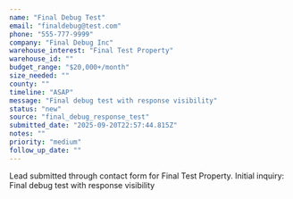 ```yaml
---
name: "Final Debug Test"
email: "finaldebug@test.com"
phone: "555-777-9999"
company: "Final Debug Inc"
warehouse_interest: "Final Test Property"
warehouse_id: ""
budget_range: "$20,000+/month"
size_needed: ""
county: ""
timeline: "ASAP"
message: "Final debug test with response visibility"
status: "new"
source: "final_debug_response_test"
submitted_date: "2025-09-20T22:57:44.815Z"
notes: ""
priority: "medium"
follow_up_date: ""
---
```


Lead submitted through contact form for Final Test Property.
Initial inquiry: Final debug test with response visibility

